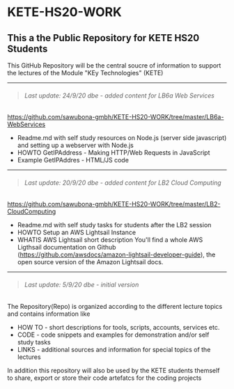 # KETE-HS20-WORK
## This a the Public Repository for KETE HS20 Students 

This GitHub Repository will be the central soucre of information to support the lectures
of the Module "KEy Technologies" (KETE)

---
> ###### Last update: 24/9/20 dbe - added content for LB6a Web Services

https://github.com/sawubona-gmbh/KETE-HS20-WORK/tree/master/LB6a-WebServices
* Readme.md with self study resources on Node.js (server side javascript) and setting up a webserver with Node.js
* HOWTO GetIPAddress - Making HTTP/Web Requests in JavaScript
* Example GetIPAddres - HTML/JS code 

---
> ###### Last update: 20/9/20 dbe - added content for LB2 Cloud Computing

https://github.com/sawubona-gmbh/KETE-HS20-WORK/tree/master/LB2-CloudComputing  
* Readme.md with self study tasks for students after the LB2 session
* HOWTO Setup an AWS Lightsail Instance
* WHATIS AWS Lightsail short description
You'll find a whole AWS Ligthsail documentation on Github (https://github.com/awsdocs/amazon-lightsail-developer-guide), the open source version of the Amazon Lightsail docs.

---
> ###### Last update: 5/9/20 dbe - initial version

The Repository(Repo) is organized according to the different lecture topics and contains information like
* HOW TO - short descriptions for tools, scripts, accounts, services etc.
* CODE - code snippets and examples for demonstration and/or self study tasks
* LINKS - additional sources and information for special topics of the lectures

In addition this repository will also be used by the KETE students themself to share, export or store their code artefatcs for the coding projects



